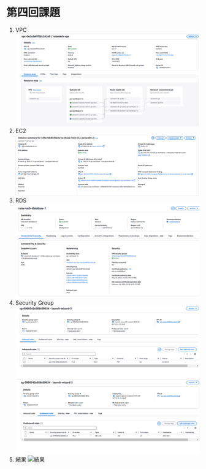 # 第四回課題
1. VPC
![VPC](screenshots/Common%20VPC/Screenshot_20250305-201651.png)
2. EC2
![EC2](screenshots/Common%20VPC/Screenshot_20250305-201455.png)
3. RDS
![RDS](screenshots/Common%20VPC/Screenshot_20250305-201551.png)
4. Security Group
![SecurityGroup(Inbound)](screenshots/Common%20VPC/Screenshot_20250305-201756.png)
![SecurityGroup(Outbound)](screenshots/Common%20VPC/Screenshot_20250305-201812.png)
5. 結果 ![結果](screenshot/Common%20VPC/Screenshot_20250228-193646.png)
